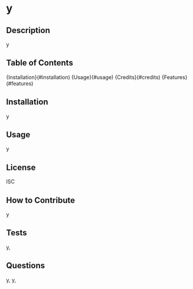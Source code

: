 # y
## Description
y
## Table of Contents
{Installation}(#installation)
{Usage}(#usage)
{Credits}(#credits)
{Features}(#features)
## Installation
y
## Usage
y
## License
ISC
## How to Contribute
y
## Tests
y,
## Questions
y, y,

